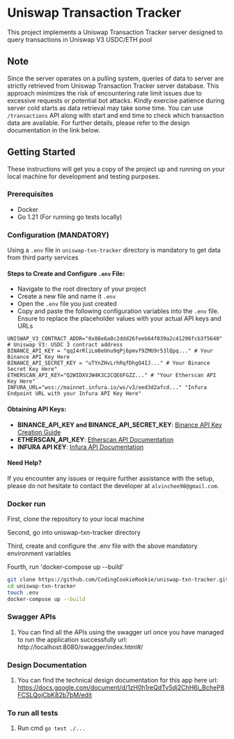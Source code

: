 # Uniswap Transaction Tracker

This project implements a Uniswap Transaction Tracker server designed to query transactions in Uniswap V3 USDC/ETH pool

## Note

Since the server operates on a pulling system, queries of data to server are strictly retrieved from Uniswap Transaction Tracker server database. This approach minimizes the risk of encountering rate limit issues due to excessive requests or potential bot attacks. Kindly exercise patience during server cold starts as data retrieval may take some time. You can use `/transactions` API along with start and end time to check which transaction data are available.
For further details, please refer to the design documentation in the link below.

## Getting Started

These instructions will get you a copy of the project up and running on your local machine for development and testing purposes.

### Prerequisites
- Docker
- Go 1.21 (For running go tests locally)

### Configuration (MANDATORY)
Using a `.env` file in `uniswap-txn-tracker` directory is mandatory to get data from third party services

#### Steps to Create and Configure `.env` File:
   - Navigate to the root directory of your project
   - Create a new file and name it `.env`
   - Open the `.env` file you just created
   - Copy and paste the following configuration variables into the `.env` file. Ensure to replace the placeholder values with your actual API keys and URLs

```plaintext
UNISWAP_V3_CONTRACT_ADDR="0x88e6a0c2ddd26feeb64f039a2c41296fcb3f5640" # Uniswap V3: USDC 3 contract address
BINANCE_API_KEY = "qqI4rRliLm8eUnu9qPj6pmvf9ZMU9r53lQpq..." # Your Binance API Key Here
BINANCE_API_SECRET_KEY = "uTYnZHvLrhRqfDhgO4IJ..." # Your Binance Secret Key Here"
ETHERSCAN_API_KEY="Q2WIDXVJW4K3C2CQE6FGZZ..." # "Your Etherscan API Key Here"
INFURA_URL="wss://mainnet.infura.io/ws/v3/eed3d2afcd..." "Infura Endpoint URL with your Infura API Key Here"
```

#### Obtaining API Keys:

- **BINANCE_API_KEY and BINANCE_API_SECRET_KEY**: [Binance API Key Creation Guide](https://www.binance.com/en/support/faq/how-to-create-api-keys-on-binance-360002502072)
- **ETHERSCAN_API_KEY**: [Etherscan API Documentation](https://docs.etherscan.io/getting-started/viewing-api-usage-statistics)
- **INFURA API KEY**: [Infura API Documentation](https://docs.infura.io/api/getting-started)

#### Need Help?

If you encounter any issues or require further assistance with the setup, please do not hesitate to contact the developer at `alvinchee98@gmail.com`.

### Docker run

First, clone the repository to your local machine

Second, go into uniswap-txn-tracker directory

Third, create and configure the .env file with the above mandatory environment variables

Fourth, run 'docker-compose up --build'

```bash
git clone https://github.com/CodingCookieRookie/uniswap-txn-tracker.git
cd uniswap-txn-tracker
touch .env
docker-compose up --build
```

### Swagger APIs
1. You can find all the APIs using the swagger url once you have managed to run the application successfully
url: http://localhost:8080/swagger/index.html#/

### Design Documentation
1. You can find the technical design documentation for this app here
url: https://docs.google.com/document/d/1zH0h1reQdTv5dj2ChH6i_BcheP8FCSLQojCbK82b7bM/edit

### To run all tests
1. Run cmd `go test ./...`